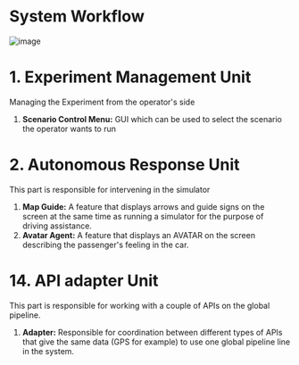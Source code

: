 # System Workflow

![image](https://github.com/ArielMobileLab/System/assets/76939624/e66bd43b-7886-40e7-845c-fb116a69ddfe)

# 1. Experiment Management Unit

Managing the Experiment from the operator's side
1) **Scenario Control Menu:** GUI  which can be used to select the scenario the operator wants to run


# 2. Autonomous Response Unit

This part is responsible for intervening in the simulator
1) **Map Guide:** A feature that displays arrows and guide signs on the screen at the same time as running a simulator for the purpose of driving assistance.
2) **Avatar Agent:** A feature that displays an AVATAR on the screen describing the passenger's feeling in the car.

# 14. API adapter Unit

This part is responsible for working with a couple of APIs on the global pipeline.
1) **Adapter:** Responsible for coordination between different types of APIs that give the same data (GPS for example) to use one global pipeline line in the system.
